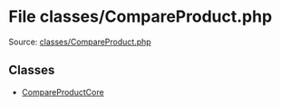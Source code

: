 File classes/CompareProduct.php
=========

Source: [classes/CompareProduct.php](https://github.com/PrestaShop/PrestaShop/blob/1.5.0.9/classes/CompareProduct.php)


Classes
-------

* [CompareProductCore](class.CompareProductCore.md)

